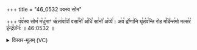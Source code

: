 +++
title = "46_0532 पवस्व सोम"

+++
प꣡व꣢स्व सोम꣣ म꣡धु꣢माꣳ ऋ꣣ता꣢वा꣣पो꣡ वसा꣢꣯नो꣣ अ꣢धि꣣ सा꣢नो꣣ अ꣡व्ये꣢। अ꣢व꣣ द्रो꣡णा꣢नि घृ꣣त꣡व꣢न्ति रोह म꣣दि꣡न्त꣢मो मत्स꣣र꣡ इ꣢न्द्र꣣पा꣡नः꣢ ॥ 46:0532 ॥

<details><summary>विस्वर-मूलम् (VC)</summary>

पवस्व सोम मधुमाꣳ ऋतावापो वसानो अधि सानो अव्ये । अव द्रोणानि घृतवन्ति रोह मदिन्तमो मत्सर इन्द्रपानः ॥५३२॥
</details>